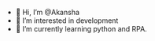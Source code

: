 - 👋 Hi, I’m @Akansha
- 👀 I’m interested in development
- 🌱 I’m currently learning python and RPA.

<!---
Akansha3/Akansha3 is a ✨ special ✨ repository because its `README.md` (this file) appears on your GitHub profile.
You can click the Preview link to take a look at your changes.
--->
